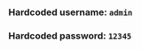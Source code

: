 ### Hardcoded username: `admin`

### Hardcoded password: `12345`

[DEMO]: "news-app-yurakichalo.surge.sh"

